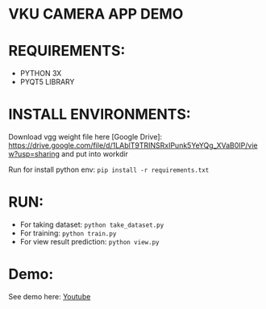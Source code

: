 # VKU CAMERA APP DEMO 

# REQUIREMENTS:
 - PYTHON 3X
 - PYQT5 LIBRARY

# INSTALL ENVIRONMENTS:
Download vgg weight file here [Google Drive]: https://drive.google.com/file/d/1LAblT9TRINSRxIPunk5YeYQg_XVaB0IP/view?usp=sharing and put into workdir

Run for install python env: ``` pip install -r requirements.txt ```

# RUN:

 - For taking dataset: ``` python take_dataset.py ```
 - For training: ``` python train.py ```
 - For view result prediction: ``` python view.py ```

# Demo:
See demo here: [Youtube](https://youtu.be/WcunPgJPvy4)

